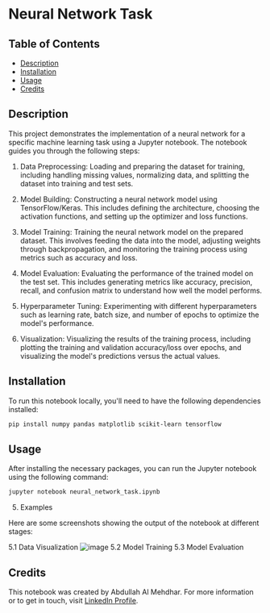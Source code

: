 # Neural Network Task


## Table of Contents
- [Description](#Description)
- [Installation](#installation)
- [Usage](#usage)
- [Credits](#credits)


## Description
This project demonstrates the implementation of a neural network for a specific machine learning task using a Jupyter notebook. The notebook guides you through the following steps:

1. Data Preprocessing: Loading and preparing the dataset for training, including handling missing values, normalizing data, and splitting the dataset into training and test sets.

2. Model Building: Constructing a neural network model using TensorFlow/Keras. This includes defining the architecture, choosing the activation functions, and setting up the optimizer and loss functions.

3. Model Training: Training the neural network model on the prepared dataset. This involves feeding the data into the model, adjusting weights through backpropagation, and monitoring the training process using metrics such as accuracy and loss.

4. Model Evaluation: Evaluating the performance of the trained model on the test set. This includes generating metrics like accuracy, precision, recall, and confusion matrix to understand how well the model performs.
5. Hyperparameter Tuning: Experimenting with different hyperparameters such as learning rate, batch size, and number of epochs to optimize the model's performance.

6. Visualization: Visualizing the results of the training process, including plotting the training and validation accuracy/loss over epochs, and visualizing the model's predictions versus the actual values.

## Installation
To run this notebook locally, you'll need to have the following dependencies installed:

```bash
pip install numpy pandas matplotlib scikit-learn tensorflow
```

## Usage

After installing the necessary packages, you can run the Jupyter notebook using the following command:

```bash
jupyter notebook neural_network_task.ipynb
```
5. Examples

Here are some screenshots showing the output of the notebook at different stages:

5.1 Data Visualization
![image](https://github.com/ABDULLAHALMEHDHAR/Coding-Tasks/assets/163059044/a29cfdb5-19bd-4fe4-8709-8c452b579e8e)
5.2 Model Training
5.3 Model Evaluation


## Credits
This notebook was created by Abdullah Al Mehdhar. For more information or to get in touch, visit [LinkedIn Profile](https://www.linkedin.com/in/abdullah-al-mehdhar-947810169/).

